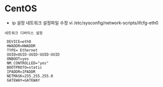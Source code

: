 CentOS
=====================
* ip 설정
네트워크 설정파일 수정 
vi /etc/sysconfig/network-scripts/ifcfg-eth0

```
네트워크 디바이스 설정

 DEVICE=eth0
 HWADDR=HWADDR
 TYPE= Ethernet
 UUID=UUID-UUID-UUID-UUID
 ONBOOT=yes
 NM_CONTROLLED="yes"
 BOOTPROTO=static
 IPADDR=IPADDR
 NETMASK=255.255.255.0
 GATEWAY=GATEWAY
```
